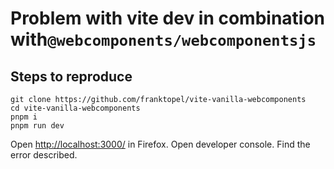 # Problem with vite dev in combination with`@webcomponents/webcomponentsjs`
## Steps to reproduce
```
git clone https://github.com/franktopel/vite-vanilla-webcomponents
cd vite-vanilla-webcomponents
pnpm i
pnpm run dev
```
Open [http://localhost:3000/](http://localhost:3000/) in Firefox.
Open developer console. Find the error described.